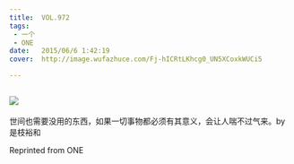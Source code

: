 ```yaml
---
title:	VOL.972
tags:
 - 一个
 - ONE
date:	2015/06/6 1:42:19
cover:	http://image.wufazhuce.com/Fj-hICRtLKhcg0_UN5XCoxkWUCi5

---
```

![](http://image.wufazhuce.com/Fj-hICRtLKhcg0_UN5XCoxkWUCi5)
---

世间也需要没用的东西，如果一切事物都必须有其意义，会让人喘不过气来。by 是枝裕和
 
Reprinted from ONE
